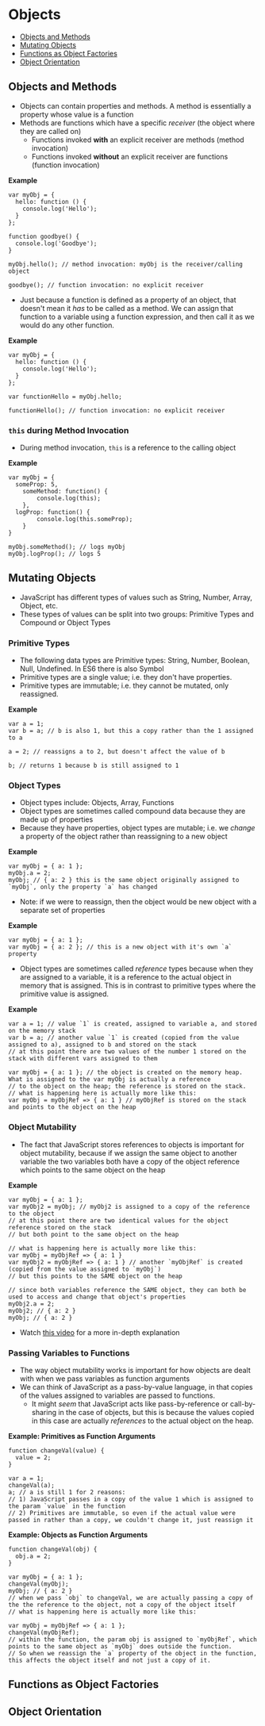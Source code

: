 # Objects

  * [Objects and Methods](#objects-methods)
  * [Mutating Objects](#mutating-objects)
  * [Functions as Object Factories](#functions-object-factories)
  * [Object Orientation](#object-orientation)

<a name="objects-methods"></a>
## Objects and Methods

  * Objects can contain properties and methods. A method is essentially a property whose value is a function
  * Methods are functions which have a specific *receiver* (the object where they are called on)
    * Functions invoked **with** an explicit receiver are methods (method invocation)
    * Functions invoked **without** an explicit receiver are functions (function invocation)

**Example**

```
var myObj = {
  hello: function () {
    console.log('Hello');
  }
};

function goodbye() {
  console.log('Goodbye');
}

myObj.hello(); // method invocation: myObj is the receiver/calling object

goodbye(); // function invocation: no explicit receiver
```

  * Just because a function is defined as a property of an object, that doesn't mean it *has* to be called as a method. We can assign that function to a variable using a function expression, and then call it as we would do any other function.

**Example**

```
var myObj = {
  hello: function () {
    console.log('Hello');
  }
};

var functionHello = myObj.hello;

functionHello(); // function invocation: no explicit receiver
```

### `this` during Method Invocation

  * During method invocation, `this` is a reference to the calling object

**Example**

```
var myObj = {
  someProp: 5,
	someMethod: function() {
		console.log(this);
    },
  logProp: function() {
		console.log(this.someProp);
    }
}

myObj.someMethod(); // logs myObj
myObj.logProp(); // logs 5
```

<a name="mutating-objects"></a>
## Mutating Objects

  * JavaScript has different types of values such as String, Number, Array, Object, etc.
  * These types of values can be split into two groups: Primitive Types and Compound or Object Types

### Primitive Types

  * The following data types are Primitive types: String, Number, Boolean, Null, Undefined. In ES6 there is also Symbol
  * Primitive types are a single value; i.e. they don't have properties.
  * Primitive types are immutable; i.e. they cannot be mutated, only reassigned.

**Example**

```
var a = 1;
var b = a; // b is also 1, but this a copy rather than the 1 assigned to a

a = 2; // reassigns a to 2, but doesn't affect the value of b

b; // returns 1 because b is still assigned to 1
```

### Object Types

  * Object types include: Objects, Array, Functions
  * Object types are sometimes called compound data because they are made up of properties
  * Because they have properties, object types are mutable; i.e. we *change* a property of the object rather than reassigning to a new object

**Example**

```
var myObj = { a: 1 };
myObj.a = 2;
myObj; // { a: 2 } this is the same object originally assigned to `myObj`, only the property `a` has changed
```

  * Note: if we were to reassign, then the object would be new object with a separate set of properties

**Example**

```
var myObj = { a: 1 };
var myObj = { a: 2 }; // this is a new object with it's own `a` property
```

  * Object types are sometimes called *reference* types because when they are assigned to a variable, it is a reference to the actual object in memory that is assigned. This is in contrast to primitive types where the primitive value is assigned.

**Example**

```
var a = 1; // value `1` is created, assigned to variable a, and stored on the memory stack
var b = a; // another value `1` is created (copied from the value assigned to a), assigned to b and stored on the stack
// at this point there are two values of the number 1 stored on the stack with different vars assigned to them

var myObj = { a: 1 }; // the object is created on the memory heap. What is assigned to the var myObj is actually a reference
// to the object on the heap; the reference is stored on the stack.
// what is happening here is actually more like this:
var myObj = myObjRef => { a: 1 } // myObjRef is stored on the stack and points to the object on the heap
```

### Object Mutability

  * The fact that JavaScript stores references to objects is important for object mutability, because if we assign the same object to another variable the two variables both have a copy of the object reference which points to the same object on the heap

**Example**

```
var myObj = { a: 1 };
var myObj2 = myObj; // myObj2 is assigned to a copy of the reference to the object
// at this point there are two identical values for the object reference stored on the stack
// but both point to the same object on the heap

// what is happening here is actually more like this:
var myObj = myObjRef => { a: 1 }
var myObj2 = myObjRef => { a: 1 } // another `myObjRef` is created (copied from the value assigned to `myObj`)
// but this points to the SAME object on the heap

// since both variables reference the SAME object, they can both be used to access and change that object's properties
myObj2.a = 2;
myObj2; // { a: 2 }
myObj; // { a: 2 }
```

  * Watch [this video](https://www.youtube.com/watch?v=9ooYYRLdg_g) for a more in-depth explanation

### Passing Variables to Functions

  * The way object mutability works is important for how objects are dealt with when we pass variables as function arguments
  * We can think of JavaScript as a pass-by-value language, in that copies of the values assigned to variables are passed to functions.
    * It might *seem* that JavaScript acts like pass-by-reference or call-by-sharing in the case of objects, but this is because the values copied in this case are actually *references* to the actual object on the heap.

**Example: Primitives as Function Arguments**

```
function changeVal(value) {
  value = 2;
}

var a = 1;
changeVal(a);
a; // a is still 1 for 2 reasons:
// 1) JavaScript passes in a copy of the value 1 which is assigned to the param `value` in the function
// 2) Primitives are immutable, so even if the actual value were passed in rather than a copy, we couldn't change it, just reassign it
```

**Example: Objects as Function Arguments**

```
function changeVal(obj) {
  obj.a = 2;
}

var myObj = { a: 1 };
changeVal(myObj);
myObj; // { a: 2 }
// when we pass `obj` to changeVal, we are actually passing a copy of the the reference to the object, not a copy of the object itself
// what is happening here is actually more like this:

var myObj = myObjRef => { a: 1 };
changeVal(myObjRef);
// within the function, the param obj is assigned to `myObjRef`, which points to the same object as `myObj` does outside the function.
// So when we reassign the `a` property of the object in the function, this affects the object itself and not just a copy of it.
```

<a name="functions-object-factories"></a>
## Functions as Object Factories

<a name="object-orientation"></a>
## Object Orientation
